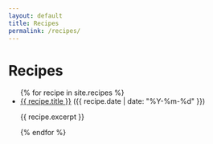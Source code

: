 ```yaml
---
layout: default
title: Recipes
permalink: /recipes/
---
```


<h1>Recipes</h1>
<ul>
  {% for recipe in site.recipes %}
    <li>
      <a href="{{ recipe.url }}">{{ recipe.title }}</a>
      <span>({{ recipe.date | date: "%Y-%m-%d" }})</span>
      <p>{{ recipe.excerpt }}</p>
    </li>
  {% endfor %}
</ul>